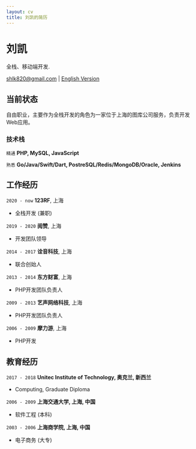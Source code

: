 ```yaml
---
layout: cv
title: 刘凯的简历
---
```

# 刘凯
全栈、移动端开发.

<div id="webaddress">
<a href="shlk820@gmail.com">shlk820@gmail.com</a>
| <a href="http://www.kaajaa.com/index.html">English Version</a>
</div>


## 当前状态

自由职业，主要作为全栈开发的角色为一家位于上海的图库公司服务，负责开发Web应用。

### 技术栈

`精通`
__PHP, MySQL, JavaScript__

`熟悉`
__Go/Java/Swift/Dart, PostreSQL/Redis/MongoDB/Oracle, Jenkins__


## 工作经历

`2020 - now`
__123RF__, 上海

- 全栈开发 (兼职)

`2019 - 2020`
__阅赞__, 上海

- 开发团队领导

`2014 - 2017`
__诠音科技__, 上海

- 联合创始人

`2013 - 2014`
__东方财富__, 上海

- PHP开发团队负责人

`2009 - 2013`
__艺声网络科技__, 上海

- PHP开发团队负责人

`2006 - 2009`
__摩力游__, 上海

- PHP开发


## 教育经历

`2017 - 2018`
__Unitec Institute of Technology, 奥克兰, 新西兰__

- Computing, Graduate Diploma

`2006 - 2009`
__上海交通大学, 上海, 中国__

- 软件工程 (本科)

`2003 - 2006`
__上海商学院, 上海, 中国__

- 电子商务 (大专)


<!-- ### Footer

Last updated: May 2022 -->


